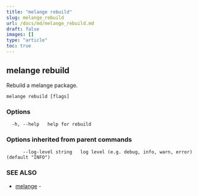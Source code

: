 ```yaml
---
title: "melange rebuild"
slug: melange_rebuild
url: /docs/md/melange_rebuild.md
draft: false
images: []
type: "article"
toc: true
---
```

## melange rebuild

Rebuild a melange package.

```
melange rebuild [flags]
```

### Options

```
  -h, --help   help for rebuild
```

### Options inherited from parent commands

```
      --log-level string   log level (e.g. debug, info, warn, error) (default "INFO")
```

### SEE ALSO

* [melange](/docs/md/melange.md)	 - 

